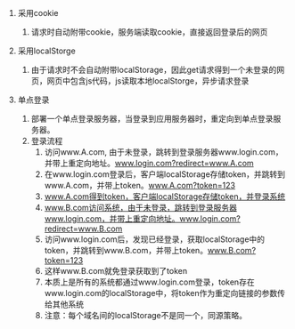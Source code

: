 1. 采用cookie
    1. 请求时自动附带cookie，服务端读取cookie，直接返回登录后的网页
    
2. 采用localStorge
    1. 由于请求时不会自动附带localStorage，因此get请求得到一个未登录的网页，网页中包含js代码，js读取本地localStorge，异步请求登录
    
3. 单点登录
    1. 部署一个单点登录服务器，当登录到应用服务器时，重定向到单点登录服务器。
    2. 登录流程
        1. 访问www.A.com, 由于未登录，跳转到登录服务器www.login.com，并带上重定向地址。www.login.com?redirect=www.A.com
        2. 在www.login.com登录后，客户端localStorage存储token，并跳转到www.A.com，并带上token。www.A.com?token=123
        3. www.A.com得到token，客户端localStorage存储token，并登录系统
        4. www.B.com访问系统，由于未登录，跳转到登录服务器www.login.com，并带上重定向地址。www.login.com?redirect=www.B.com
        5. 访问www.login.com后，发现已经登录，获取localStorage中的token，并跳转到www.B.com，并带上token。www.B.com?token=123
        6. 这样www.B.com就免登录获取到了token
        7. 本质上是所有的系统都通过www.login.com登录，token存在www.login.com的localStorage中，将token作为重定向链接的参数传给其他系统  
        8. 注意：每个域名间的localStorage不是同一个，同源策略。